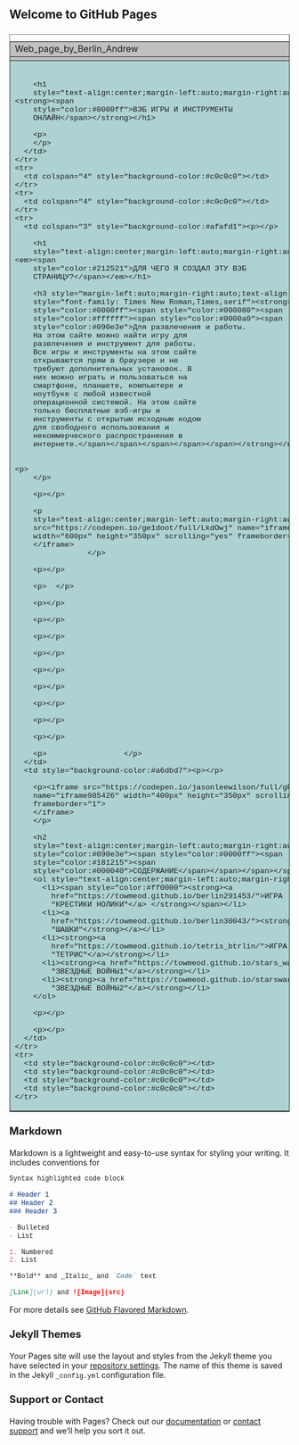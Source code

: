 ## Welcome to GitHub Pages

<!DOCTYPE html PUBLIC "-//W3C//DTD HTML 4.01 Transitional//EN"
      "http://www.w3.org/TR/html4/loose.dtd">
<html>
<head>
  <meta http-equiv="content-type"
  content="application/xhtml+xml; charset=UTF-8">
  <title>web_page_by_berlin_andrew</title>
  <meta name="generator" content="Amaya, see http://www.w3.org/Amaya/">
  <meta name="viewport" content="width=device-width, initial-scale=1">
  <style type="text/css" title="Amaya theme">
/* Modern style for Amaya Editor Lite */

/* default rules for the whole document */
body {
    font-size: 12pt;
    font-family: Helvetica, Arial, sans-serif;
    font-weight: normal;
    font-style: normal;
    color: black;
    background-color: white;
    line-height: 1.2em;
    margin-left: 4em;
    margin-right: 2em;
   }

/* paragraphs */
p  {
    padding: 0;
    margin-top: 1em;
    margin-bottom: 1em;
    text-align: left;
   }

/* headings */
h1 {
    font-size: 180%;
    font-weight: bold;
    font-style: normal;
    font-variant: small-caps;
    text-align: left;
    padding: 0;
    margin-top: 1.7em;
    margin-bottom: 1.7em;
   }
h2 {
    font-size: 150%;
    font-weight: bold;
    font-style: normal;
    padding: 0;
    margin-top: 1.5em;
    margin-bottom: 1.1em;
   }
h3 {
    font-size: 130%;
    font-weight: bold;
    font-style: normal;
    padding: 0;
    margin-top: 1.3em;
    margin-bottom: 1.1em;
   }
h4 {
    font-size: 110%;
    font-weight: bold;
    font-style: normal;
    padding: 0;
    margin-top: 1.1em;
    margin-bottom: 1.1em;
   }
h5 {
    font-size: 100%;
    font-weight: bold;
    font-style: italic;
    padding: 0;
    margin-top: 1em;
    margin-bottom: 1em;
   }
h6 {
    font-size: 100%;
    font-weight: normal;
    font-style: italic;
    padding: 0;
    margin-top: 1em;
    margin-bottom: 1em;
   }

/* divisions */
div {
    padding: 0;
    margin-top: 0em;
    margin-bottom: 0em;
   }

/* lists */
ul, ol {
    padding: 0 0 0 3em;
    margin-top: 1em;
    margin-bottom: 1em;
   }
ul ul, ol ol, ul ol, ol ul {
    margin-top: 1em;
    margin-bottom: 1em;
   }
li {
    padding: 0;
    margin-top: 1em;
    margin-bottom: 1em;
    text-align: left;
   }
li p {
    margin-top: 1em;
    margin-bottom: 1em;
   }
dl {
    padding: 0;
    margin-top: 1em;
    margin-bottom: 1em;
    margin-left: 1em;
   }
dl dl {
    margin-top: 0em;
    margin-bottom: 0em;
   }
dt {
    padding: 0;
    font-weight: bold;
    margin-top: .3em;
    margin-bottom: .3em;
   }
dd {
    padding: 0;
    margin-top: .3em;
    margin-left: 3em;
    margin-bottom: .3em;
   }
dl p {
    margin-top: .3em;
    margin-bottom: .3em;
   }

/* inline */
strong {
    font-weight: bold;
   }
em {
    font-style: italic;
   }
code {
    font-family: Courier New, Courier, monospace;
   }
ins {
    background-color: yellow;
    text-decoration: underline;
   }
del {
    text-decoration: line-through;
   }

/* anchors */
a[href] {
    color: blue;
    text-decoration: underline;
   }

/* end */
  </style>
</head>

<body>

<table border="1" style="width: 100%">
  <caption></caption>
  <col>
  <col>
  <col>
  <col>
  <tbody>
    <tr>
      <td colspan="4"
        style="background-color:#c0c0c0">Web_page_by_Berlin_Andrew                                                                 
         VERSION: 0001       </td>
    </tr>
    <tr>
      <td colspan="4" style="background-color:#c0c0c0"></td>
    </tr>
    <tr>
      <td colspan="4"
        style="background-color:#aed2d2">                                            

        <h1
        style="text-align:center;margin-left:auto;margin-right:auto;line-height:1.5em;"><strong><span
        style="color:#0000ff">ВЭБ ИГРЫ И ИНСТРУМЕНТЫ
        ОНЛАЙН</span></strong></h1>

        <p>                                                                 
        </p>
      </td>
    </tr>
    <tr>
      <td colspan="4" style="background-color:#c0c0c0"></td>
    </tr>
    <tr>
      <td colspan="4" style="background-color:#c0c0c0"></td>
    </tr>
    <tr>
      <td colspan="3" style="background-color:#afafd1"><p></p>

        <h1
        style="text-align:center;margin-left:auto;margin-right:auto;line-height:1.5em;"><em><span
        style="color:#212521">ДЛЯ ЧЕГО Я СОЗДАЛ ЭТУ ВЭБ
        СТРАНИЦУ?</span></em></h1>

        <h3 style="margin-left:auto;margin-right:auto;text-align:justify;"><em
        style="font-family: Times New Roman,Times,serif"><strong><span
        style="color:#0000ff"><span style="color:#000080"><span
        style="color:#ffffff"><span style="color:#0000a0"><span
        style="color:#090e3e">Для развлечения и работы.
        На этом сайте можно найти игру для
        развлечения и инструмент для работы.
        Все игры и инструменты на этом сайте
        открываются прям в браузере и не
        требуют дополнительных установок. В
        них можно играть и пользоваться на
        смартфоне, планшете, компьютере и
        ноутбуке с любой известной
        операционной системой. На этом сайте
        только бесплатные вэб-игры и
        инструменты с открытым исходным кодом
        для свободного использования и
        некоммерческого распространения в
        интернете.</span></span></span></span></span></strong></em></h3>

        <p>                                                                                  
        </p>

        <p></p>

        <p
        style="text-align:center;margin-left:auto;margin-right:auto;"> <iframe
        src="https://codepen.io/ge1doot/full/LkdOwj" name="iframe985426"
        width="600px" height="350px" scrolling="yes" frameborder="1">
        </iframe>
                    </p>

        <p></p>

        <p>  </p>

        <p></p>

        <p></p>

        <p></p>

        <p></p>

        <p></p>

        <p></p>

        <p></p>

        <p></p>

        <p></p>

        <p>                 </p>
      </td>
      <td style="background-color:#a6dbd7"><p></p>

        <p><iframe src="https://codepen.io/jasonleewilson/full/gPrxwX"
        name="iframe985426" width="400px" height="350px" scrolling="yes"
        frameborder="1">
        </iframe>
        </p>

        <h2
        style="text-align:center;margin-left:auto;margin-right:auto;"><em><span
        style="color:#090e3e"><span style="color:#0000ff"><span
        style="color:#181215"><span
        style="color:#000040">СОДЕРЖАНИЕ</span></span></span></span></em></h2>
        <ol style="text-align:center;margin-left:auto;margin-right:auto;">
          <li><span style="color:#ff0000"><strong><a
            href="https://towmeod.github.io/berlin291453/">ИГРА
            "КРЕСТИКИ НОЛИКИ"</a> </strong></span></li>
          <li><a
            href="https://towmeod.github.io/berlin30043/"><strong>ИГРА:
            "ШАШКИ"</strong></a></li>
          <li><strong><a
            href="https://towmeod.github.io/tetris_btrlin/">ИГРА:
            "ТЕТРИС"</a></strong></li>
          <li><strong><a href="https://towmeod.github.io/stars_wars/">ИГРА:
            "ЗВЕЗДНЫЕ ВОЙНЫ1"</a></strong></li>
          <li><strong><a href="https://towmeod.github.io/starswar/">ИГРА:
            "ЗВЕЗДНЫЕ ВОЙНЫ2"</a></strong></li>
        </ol>

        <p></p>

        <p></p>
      </td>
    </tr>
    <tr>
      <td style="background-color:#c0c0c0"></td>
      <td style="background-color:#c0c0c0"></td>
      <td style="background-color:#c0c0c0"></td>
      <td style="background-color:#c0c0c0"></td>
    </tr>
  </tbody>
</table>
</body>
</html>


### Markdown

Markdown is a lightweight and easy-to-use syntax for styling your writing. It includes conventions for

```markdown
Syntax highlighted code block

# Header 1
## Header 2
### Header 3

- Bulleted
- List

1. Numbered
2. List

**Bold** and _Italic_ and `Code` text

[Link](url) and ![Image](src)
```

For more details see [GitHub Flavored Markdown](https://guides.github.com/features/mastering-markdown/).

### Jekyll Themes

Your Pages site will use the layout and styles from the Jekyll theme you have selected in your [repository settings](https://github.com/berlinandrew/web_apps/settings). The name of this theme is saved in the Jekyll `_config.yml` configuration file.

### Support or Contact

Having trouble with Pages? Check out our [documentation](https://docs.github.com/categories/github-pages-basics/) or [contact support](https://support.github.com/contact) and we’ll help you sort it out.
